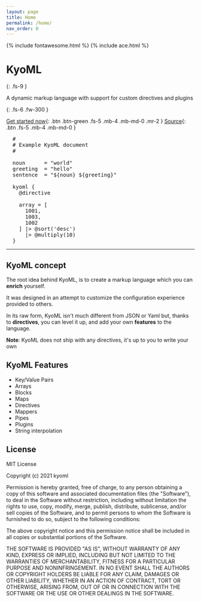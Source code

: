 ```yaml
---
layout: page
title: Home
permalink: /home/
nav_order: 0
---
```


{% include fontawesome.html %}
{% include ace.html %}

# KyoML

{: .fs-9 }

A dynamic markup language with support for custom directives and plugins

{: .fs-6 .fw-300 }


[Get started now](/getting-started){: .btn .btn-green .fs-5 .mb-4 .mb-md-0 .mr-2 } [<i class="fab fa-github"></i> Source](https://github.com/kyoml/kyoml){: .btn .fs-5 .mb-4 .mb-md-0 }

<pre class="ace-editor">
  #
  # Example KyoML document
  #

  noun      = "world"
  greeting  = "hello"
  sentence  = "${noun} ${greeting}"

  kyoml {
    @directive

    array = [
      1001,
      1003,
      1002
    ] |> @sort('desc')
      |> @multiply(10)
  }
</pre>

---

## KyoML concept

The root idea behind KyoML, is to create a markup language which you can **enrich** yourself.

It was designed in an attempt to customize the configuration experience provided to others.

In its raw form, KyoML isn't much different from JSON or Yaml but, thanks to **directives**, you can level it up, and add your own **features** to the language.

**Note**: KyoML does not ship with any directives, it's up to you to write your own <i class="far fa-smile-wink"></i>

## KyoML Features

- Key/Value Pairs
- Arrays
- Blocks
- Maps
- Directives
- Mappers
- Pipes
- Plugins
- String interpolation

## License

MIT License

Copyright (c) 2021 kyoml

Permission is hereby granted, free of charge, to any person obtaining a copy
of this software and associated documentation files (the "Software"), to deal
in the Software without restriction, including without limitation the rights
to use, copy, modify, merge, publish, distribute, sublicense, and/or sell
copies of the Software, and to permit persons to whom the Software is
furnished to do so, subject to the following conditions:

The above copyright notice and this permission notice shall be included in all
copies or substantial portions of the Software.

THE SOFTWARE IS PROVIDED "AS IS", WITHOUT WARRANTY OF ANY KIND, EXPRESS OR
IMPLIED, INCLUDING BUT NOT LIMITED TO THE WARRANTIES OF MERCHANTABILITY,
FITNESS FOR A PARTICULAR PURPOSE AND NONINFRINGEMENT. IN NO EVENT SHALL THE
AUTHORS OR COPYRIGHT HOLDERS BE LIABLE FOR ANY CLAIM, DAMAGES OR OTHER
LIABILITY, WHETHER IN AN ACTION OF CONTRACT, TORT OR OTHERWISE, ARISING FROM,
OUT OF OR IN CONNECTION WITH THE SOFTWARE OR THE USE OR OTHER DEALINGS IN THE
SOFTWARE.
